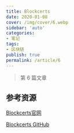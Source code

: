 ```yaml
---
title: Blockcerts
date: 2020-01-08
cover: /img/cover/6.webp
sidebar: 'auto'
categories:
- 笔记
tags:
- 区块链
publish: true
permalink: /article/6
---
```


> 第 6 篇文章
<!-- more -->

## 参考资源
[Blockcerts官网](https://www.blockcerts.org/)

[Blockcerts GitHub](https://github.com/blockchain-certificates)
